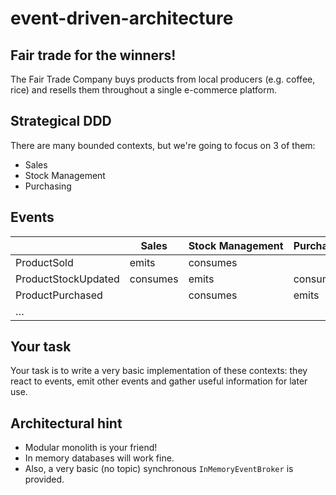 # event-driven-architecture

## Fair trade for the winners!

The Fair Trade Company buys products from local producers (e.g. coffee, rice) and resells them throughout a single e-commerce platform.

## Strategical DDD

There are many bounded contexts, but we're going to focus on 3 of them:

- Sales
- Stock Management
- Purchasing

## Events

|                     | Sales    | Stock Management | Purchasing |
| ------------------- | -------- | ---------------- | ---------- |
| ProductSold         | emits    | consumes         |            |
| ProductStockUpdated | consumes | emits            | consumes   |
| ProductPurchased    |          | consumes         | emits      |
| …                   |          |                  |            |

## Your task

Your task is to write a very basic implementation of these contexts: they react to events, emit other events and gather useful information for later use.

## Architectural hint

- Modular monolith is your friend!
- In memory databases will work fine.
- Also, a very basic (no topic) synchronous `InMemoryEventBroker` is provided.
